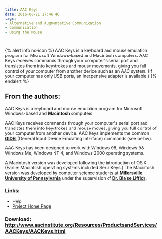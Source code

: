```yaml
---
title: AAC Keys
date: 2016-06-21 17:46:46
tags: 
- Alternative and Augmentative Communication
- Communication
- Using the Mouse

---
```


{% alert info no-icon %}
AAC Keys is a keyboard and mouse emulation program for Microsoft Windows-based and Macintosh computers. AAC Keys receives commands through your computer's serial port and translates them into keystrokes and mouse movements, giving you full control of your computer from another device such as an AAC system. (If your computer has only USB ports, an inexpensive adapter is available.)
{% endalert %}

<!-- more -->

From the authors:
-----------------

AAC Keys is a keyboard and mouse emulation program for Microsoft Windows-based and **Macintosh** computers.

AAC Keys receives commands through your computer's serial port and translates them into keystrokes and mouse moves, giving you full control of your computer from another device. AAC Keys implements the common <a href="">**GIDEI**</a> (General Input Device Emulating Interface) commands (see below).

AAC Keys has been designed to work with Windows 95, Windows 98, Windows Me, Windows NT 4, and Windows 2000 operating systems.

A Macintosh version was developed following the introduction of OS X . (Earlier Macintosh operating systems included SerialKeys.) The Macintosh version was developed by computer science students at **<a href="">Millersville University of Pennsylvania</a>** under the supervision of <a href="">**Dr. Blaise Liffick**</a>.

### Links:
- <a href="http://www.aacinstitute.org/Resources/ProductsandServices/AACKeys/AACKeysHelp.html">Help</a>
- <a href="http://www.aacinstitute.org/Resources/ProductsandServices/AACKeys/AACKeys.html">Project Home Page</a>

### Download: http://www.aacinstitute.org/Resources/ProductsandServices/AACKeys/AACKeys.html 